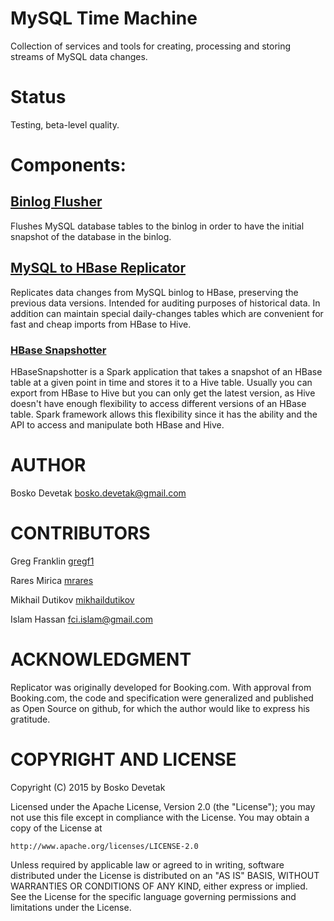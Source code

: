 # MySQL Time Machine
Collection of services and tools for creating, processing and storing streams of MySQL data changes.

# Status
Testing, beta-level quality.

# Components:

## [Binlog Flusher](https://github.com/mysql-time-machine/mysql-time-machine/wiki/Binlog-Flusher)
Flushes MySQL database tables to the binlog in order to have the initial snapshot of the database in the binlog.

## [MySQL to HBase Replicator](https://github.com/mysql-time-machine/mysql-time-machine/wiki/MySQL-to-HBase-Replicator)
Replicates data changes from MySQL binlog to HBase, preserving the previous data versions. Intended
for auditing purposes of historical data. In addition can maintain special daily-changes tables which
are convenient for fast and cheap imports from HBase to Hive.

### [HBase Snapshotter](https://github.com/mysql-time-machine/mysql-time-machine/wiki/HBaseSnapshotter)
HBaseSnapshotter is a Spark application that takes a snapshot of an HBase table at a given point in time and stores it to a Hive table. Usually you can export from HBase to Hive but you can only get the latest version, as Hive doesn't have enough flexibility to access different versions of an HBase table. Spark framework allows this flexibility since it has the ability and the API to access and manipulate both HBase and Hive.

# AUTHOR
Bosko Devetak <bosko.devetak@gmail.com>

# CONTRIBUTORS
Greg Franklin <a href="https://github.com/gregf1">gregf1</a>

Rares Mirica <a href="https://github.com/mrares">mrares</a>

Mikhail Dutikov <a href="https://github.com/mikhaildutikov">mikhaildutikov</a>

Islam Hassan <fci.islam@gmail.com>

# ACKNOWLEDGMENT
Replicator was originally developed for Booking.com. With approval from Booking.com, the code and specification were generalized and published as Open Source on github, for which the author would like to express his gratitude.

# COPYRIGHT AND LICENSE
Copyright (C) 2015 by Bosko Devetak

Licensed under the Apache License, Version 2.0 (the "License");
you may not use this file except in compliance with the License.
You may obtain a copy of the License at

    http://www.apache.org/licenses/LICENSE-2.0

Unless required by applicable law or agreed to in writing, software
distributed under the License is distributed on an "AS IS" BASIS,
WITHOUT WARRANTIES OR CONDITIONS OF ANY KIND, either express or implied.
See the License for the specific language governing permissions and
limitations under the License.

